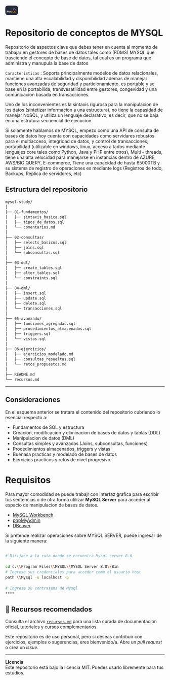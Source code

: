 <a href ="." target="blank"><img align="center" src="https://github.com/tandpfun/skill-icons/blob/main/icons/MySQL-Dark.svg/" alt="icon_mysql" height="30" width="40" 
/></a> 
# Repositorio de conceptos de MYSQL

Repositorio de aspectos clave que debes tener en cuenta al momento de trabajar en gestores de bases de datos tales como (RDMS) MYSQL que trasciende el concepto de base de datos, tal cual es un programa que administra y manupula la base de datos

`Caracteristicas` : Soporta principalmente modelos de datos relacionales, mantiene una alta escalabilidad y disponibilidad ademas de manejar funciones avanzadas de seguridad y particionamiento, es portable y se base en la portabilida, transvesatilidad entre gestores, congevidad y una comunicacion basada en transacciones.

Uno de los inconvenientes es la sintaxis rigurosa para la manipulacion de los datos (sintetizar informacion a una estructura), no tiene la capasidad de manejar NoSQL, y utiliza un lenguaje declarativo, es decir, que no se baja en una estrutura secuencial de ejecucion.

Si solamente hablamos de MYSQL, empezo como una API de consulta de bases de datos hoy cuenta con capacidades como servidares robustos para el multiacceso, integridad de datos, y control de transacciones, portabilidad (utilizable en windows, linux, acceso a tados mediante lenguajes core tales como Python, Java y PHP entre otros), Multi - threads, tiene una alta velocidad para manejarse en instancias dentro de AZURE, AWS/BIG QUERY, E-commerce, Tiene una capacidad de hasta 65000TB y su sistema de registro de operaciones es mediante logs (Registros de todo, Backups, Replica de servidores, etc)

## Estructura del repositorio

```
mysql-study/
│
├── 01-fundamentos/
│   ├── sintaxis_basica.sql
│   ├── tipos_de_datos.sql
│   └── comentarios.md
│
├── 02-consultas/
│   ├── selects_basicos.sql
│   ├── joins.sql
│   └── subconsultas.sql
│
├── 03-ddl/
│   ├── create_tables.sql
│   ├── alter_tables.sql
│   └── constraints.sql
│
├── 04-dml/
│   ├── insert.sql
│   ├── update.sql
│   ├── delete.sql
│   └── transacciones.sql
│
├── 05-avanzado/
│   ├── funciones_agregadas.sql
│   ├── procedimientos_almacenados.sql
│   ├── triggers.sql
│   └── vistas.sql
│
├── 06-ejercicios/
│   ├── ejercicios_modelado.md
│   ├── consultas_resueltas.sql
│   └── retos_propuestos.md
│
├── README.md
└── recursos.md
```

----
## Consideraciones
En el esquema anterior se tratara el contenido del repositorio cubriendo lo esencial respecto a:
- Fundamentos de SQL y estructura
- Creacion, modificacion y eliminacion de bases de datos y tablas (DDL)
- Manipulacion de datos (DML)
- Consultas simples y avanzadas (Joins, subconsultas, funciones)
- Procedimientos almacenados, triggers y vistas
- Buenasa practicas y modelado de bases de datos
- Ejercicios practicos y retos de nivel progresivo
  
# Requisitos
Para mayor comodidad se puede trabajr con interfaz grafica para escribir tus sentencias o de otra forma utilizar **MySQL Server** para acceder al espacio de manipulacion de bases de datos.

  - [MySQL Workbench](https://www.mysql.com/products/workbench/)
  - [phpMyAdmin](https://www.phpmyadmin.net/)
  - [DBeaver](https://dbeaver.io/download/)

Si pretende realizar operaciones sobre MYSQL SERVER, puede ingresar de la siguiente manera:
```bash

# Dirijase a la ruta donde se encuentra Mysql server 8.0

cd c:\\Program Files\\MYSQL\\MYSQL Server 8.0\\Bin
# Ingrese sus credenciales para acceder como el usuario host
path \\Mysql -u localhost -p

# Ingrese su contrasena de Mysql
****
```

## 🧠 Recursos recomendados

Consulta el archivo [`recursos.md`](./recursos.md) para una lista curada de documentación oficial, tutoriales y cursos complementarios.

Este repositorio es de uso personal, pero si deseas contribuir con ejercicios, ejemplos o sugerencias, eres bienvenido/a. Abre un *pull request* o crea un *issue*.

---

**Licencia**  
Este repositorio está bajo la licencia MIT. Puedes usarlo libremente para tus estudios.


